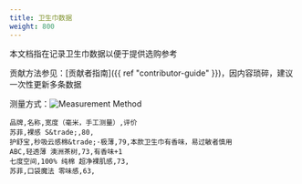 ```yaml
---
title: 卫生巾数据
weight: 800
---
```


本文档指在记录卫生巾数据以便于提供选购参考

贡献方法参见：[贡献者指南]({{ ref "contributor-guide" }})，因内容琐碎，建议一次性更新多条数据

测量方式：![Measurement Method](/images/srs/pad_example.jpg)

```csv
品牌,名称,宽度（毫米，手工测量）,评价
苏菲,裸感 S&trade;,80,
护舒宝,秒吸云感棉&trade;·极薄,79,本款卫生巾有香味，易过敏者慎用
ABC,轻透薄 澳洲茶树,73,有香味+1
七度空间,100% 纯棉 超净裸肌感,73,
苏菲,口袋魔法 零味感,63,
```
